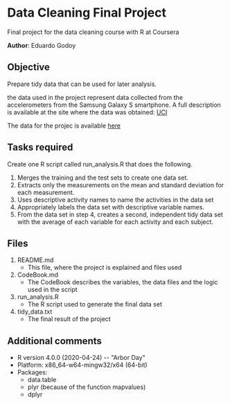 # Data Cleaning Final Project
Final project for the data cleaning course with R at Coursera

**Author**: Eduardo Godoy

## Objective
Prepare tidy data that can be used for later analysis.

the data used in the project represent data collected from the accelerometers from the Samsung Galaxy S smartphone. A full description is available at the site where the data was obtained: [UCI](http://archive.ics.uci.edu/ml/datasets/Human+Activity+Recognition+Using+Smartphones)

The data for the projec is available [here](https://d396qusza40orc.cloudfront.net/getdata%2Fprojectfiles%2FUCI%20HAR%20Dataset.zip)

## Tasks required 

Create one R script called run_analysis.R that does the following.

1. Merges the training and the test sets to create one data set.
1. Extracts only the measurements on the mean and standard deviation for each measurement.
1. Uses descriptive activity names to name the activities in the data set
1. Appropriately labels the data set with descriptive variable names.
1. From the data set in step 4, creates a second, independent tidy data set with the average of each variable for each activity and each subject.

## Files

1. README.md
    * This file, where the project is explained and files used 
1. CodeBook.md
    * The CodeBook describes the variables, the data files and the logic used in the script
1. run_analysis.R
    * The R script used to generate the final data set
1. tidy_data.txt
    * The final result of the project
    
## Additional comments

* R version 4.0.0 (2020-04-24) -- "Arbor Day"
* Platform: x86_64-w64-mingw32/x64 (64-bit)
* Packages:
    * data.table
    * plyr (because of the function mapvalues)
    * dplyr



